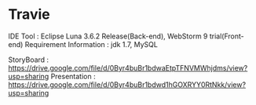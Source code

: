 # Travie

IDE Tool : Eclipse Luna 3.6.2 Release(Back-end), WebStorm 9 trial(Front-end)
Requirement Information : jdk 1.7, MySQL

StoryBoard : https://drive.google.com/file/d/0Byr4buBr1bdwaEtpTFNVMWhjdms/view?usp=sharing
Presentation : https://drive.google.com/file/d/0Byr4buBr1bdwd1hGOXRYY0RtNkk/view?usp=sharing
